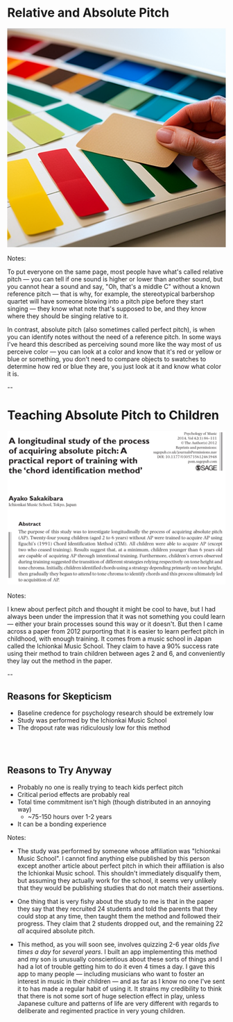 # Relative and Absolute Pitch

<img class="splash"
     src="images/stock/swatches.png"
     alt="A person comparing an item to paint swatches"/>

Notes:

To put everyone on the same page, most people have what's called relative pitch — you can tell if one sound is higher or lower than another sound, but you cannot hear a sound and say, "Oh, that's a middle C" without a known reference pitch — that is why, for example, the stereotypical barbershop quartet will have someone blowing into a pitch pipe before they start singing — they know what note that's supposed to be, and they know where they should be singing relative to it.


In contrast, absolute pitch (also sometimes called perfect pitch), is when you can identify notes without the need of a reference pitch. In some ways I've heard this described as perceiving sound more like the way most of us perceive color — you can look at a color and know that it's red or yellow or blue or something, you don't need to compare objects to swatches to determine how red or blue they are, you just look at it and know what color it is.

--

# Teaching Absolute Pitch to Children

<img src="images/study_abstract_00.png"
     class="screenshot splash">

<!--
     alt="A screenshot of the abstract of a paper in Psychology of Music from 2012. The title is: A longitudinal study of the process of acquiring absolute pitch: A practical report of training with the ‘chord identification method’

The author is Ayako Sakakibara from the Ichionkai Music School, Tokyo, Japan

The abstract is:

The purpose of this study was to investigate longitudinally the process of acquiring absolute pitch (AP). Twenty-four young children (aged 2 to 6 years) without AP were trained to acquire AP using Eguchi’s (1991) Chord Identification Method (CIM). All children were able to acquire AP (except two who ceased training). Results suggest that, at a minimum, children younger than 6 years old are capable of acquiring AP through intentional training. Furthermore, children’s errors observed during training suggested the transition of different strategies relying respectively on tone height and tone chroma. Initially, children identified chords using a strategy depending primarily on tone height, then gradually they began to attend to tone chroma to identify chords and this process ultimately led to acquisition of AP.">
-->

Notes:

I knew about perfect pitch and thought it might be cool to have, but I had always been under the impression that it was not something you could learn — either your brain processes sound this way or it doesn't. But then I came across a paper from 2012 purporting that it is easier to learn perfect pitch in childhood, with enough training. It comes from a music school in Japan called the Ichionkai Music School. They claim to have a 90% success rate using their method to train children between ages 2 and 6, and conveniently they lay out the method in the paper.

--

## Reasons for Skepticism

- Baseline credence for psychology research should be extremely low
- Study was performed by the Ichionkai Music School
- The dropout rate was ridiculously low for this method

<br/>
<br/>

<div class="fragment appear">

## Reasons to Try Anyway

- Probably no one is really trying to teach kids perfect pitch
- Critical period effects are probably real
- Total time commitment isn't high (though distributed in an annoying way)
    - ~75-150 hours over 1-2 years
- It can be a bonding experience

</div>

Notes:

- The study was performed by someone whose affiliation was "Ichionkai Music School". I cannot find anything else published by this person except another article about perfect pitch in which their affiliation is also the Ichionkai Music school. This shouldn't immediately disqualify them, but assuming they actually work for the school, it seems very unlikely that they would be publishing studies that do not match their assertions.

- One thing that is very fishy about the study to me is that in the paper they say that they recruited 24 students and told the parents that they could stop at any time, then taught them the method and followed their progress. They claim that 2 students dropped out, and the remaining 22 *all* acquired absolute pitch.

- This method, as you will soon see, involves quizzing 2-6 year olds *five times a day* for *several years*. I built an app implementing this method and my son is unusually conscientious about these sorts of things and I had a lot of trouble getting him to do it even 4 times a day. I gave this app to many people — including musicians who want to foster an interest in music in their children — and as far as I know no one I've sent it to has made a regular habit of using it. It strains my credibility to think that there is not some sort of huge selection effect in play, unless Japanese culture and patterns of life are very different with regards to deliberate and regimented practice in very young children.

